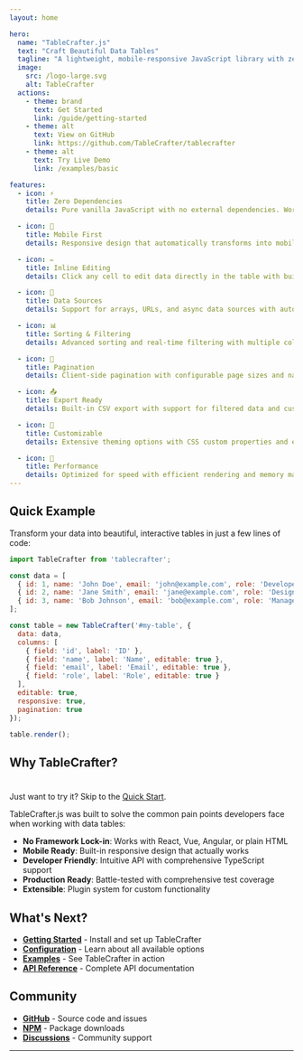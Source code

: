 ```yaml
---
layout: home

hero:
  name: "TableCrafter.js"
  text: "Craft Beautiful Data Tables"
  tagline: "A lightweight, mobile-responsive JavaScript library with zero dependencies"
  image:
    src: /logo-large.svg
    alt: TableCrafter
  actions:
    - theme: brand
      text: Get Started
      link: /guide/getting-started
    - theme: alt
      text: View on GitHub
      link: https://github.com/TableCrafter/tablecrafter
    - theme: alt
      text: Try Live Demo
      link: /examples/basic

features:
  - icon: ⚡
    title: Zero Dependencies
    details: Pure vanilla JavaScript with no external dependencies. Works everywhere JavaScript runs.

  - icon: 📱
    title: Mobile First
    details: Responsive design that automatically transforms into mobile-friendly card layouts.

  - icon: ✏️
    title: Inline Editing
    details: Click any cell to edit data directly in the table with built-in validation.

  - icon: 🔄
    title: Data Sources
    details: Support for arrays, URLs, and async data sources with automatic loading.

  - icon: 📊
    title: Sorting & Filtering
    details: Advanced sorting and real-time filtering with multiple column support.

  - icon: 📄
    title: Pagination
    details: Client-side pagination with configurable page sizes and navigation.

  - icon: 📤
    title: Export Ready
    details: Built-in CSV export with support for filtered data and custom formatting.

  - icon: 🎨
    title: Customizable
    details: Extensive theming options with CSS custom properties and event callbacks.

  - icon: 🚀
    title: Performance
    details: Optimized for speed with efficient rendering and memory management.
---
```


## Quick Example

Transform your data into beautiful, interactive tables in just a few lines of code:

```javascript
import TableCrafter from 'tablecrafter';

const data = [
  { id: 1, name: 'John Doe', email: 'john@example.com', role: 'Developer' },
  { id: 2, name: 'Jane Smith', email: 'jane@example.com', role: 'Designer' },
  { id: 3, name: 'Bob Johnson', email: 'bob@example.com', role: 'Manager' }
];

const table = new TableCrafter('#my-table', {
  data: data,
  columns: [
    { field: 'id', label: 'ID' },
    { field: 'name', label: 'Name', editable: true },
    { field: 'email', label: 'Email', editable: true },
    { field: 'role', label: 'Role', editable: true }
  ],
  editable: true,
  responsive: true,
  pagination: true
});

table.render();
```

## Why TableCrafter?

<div class="tip custom-block" style="padding-top: 8px">

Just want to try it? Skip to the [Quick Start](/guide/quick-start).

</div>

TableCrafter.js was built to solve the common pain points developers face when working with data tables:

- **No Framework Lock-in**: Works with React, Vue, Angular, or plain HTML
- **Mobile Ready**: Built-in responsive design that actually works
- **Developer Friendly**: Intuitive API with comprehensive TypeScript support
- **Production Ready**: Battle-tested with comprehensive test coverage
- **Extensible**: Plugin system for custom functionality

## What's Next?

- **[Getting Started](/guide/getting-started)** - Install and set up TableCrafter
- **[Configuration](/guide/configuration)** - Learn about all available options
- **[Examples](/examples/basic)** - See TableCrafter in action
- **[API Reference](/api/tablecrafter)** - Complete API documentation

## Community

- **[GitHub](https://github.com/TableCrafter/tablecrafter)** - Source code and issues
- **[NPM](https://www.npmjs.com/package/tablecrafter)** - Package downloads
- **[Discussions](https://github.com/TableCrafter/tablecrafter/discussions)** - Community support

---

<style>
:root {
  --vp-home-hero-name-color: transparent;
  --vp-home-hero-name-background: -webkit-linear-gradient(120deg, #3b82f6 30%, #1d4ed8);

  --vp-home-hero-image-background-image: linear-gradient(-45deg, #3b82f6 50%, #1d4ed8 50%);
  --vp-home-hero-image-filter: blur(44px);
}

@media (min-width: 640px) {
  :root {
    --vp-home-hero-image-filter: blur(56px);
  }
}

@media (min-width: 960px) {
  :root {
    --vp-home-hero-image-filter: blur(68px);
  }
}
</style>